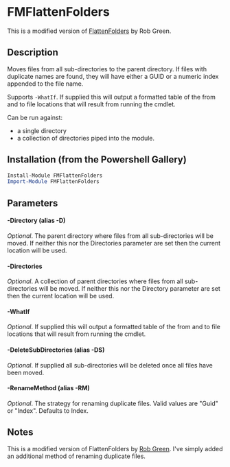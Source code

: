 # FMFlattenFolders

This is a modified version of [FlattenFolders](https://www.powershellgallery.com/packages/FlattenFolders) by Rob Green.

## Description

Moves files from all sub-directories to the parent directory. If files with duplicate names are found, they will have either a GUID or a numeric index appended to the file name.

Supports `-WhatIf`. If supplied this will output a formatted table of the from and to file locations that will result from running the cmdlet.

Can be run against:

* a single directory
* a collection of directories piped into the module.

## Installation (from the Powershell Gallery)

```powershell
Install-Module FMFlattenFolders
Import-Module FMFlattenFolders
```

## Parameters

#### -Directory (alias -D)
*Optional*. The parent directory where files from all sub-directories will be moved. If neither this nor the Directories parameter are set then the current location will be used.

#### -Directories
*Optional*. A collection of parent directories where files from all sub-directories will be moved. If neither this nor the Directory parameter are set then the current location will be used.

#### -WhatIf
*Optional*. If supplied this will output a formatted table of the from and to file locations that will result from running the cmdlet.

#### -DeleteSubDirectories (alias -DS)
*Optional*. If supplied all sub-directories will be deleted once all files have been moved.

#### -RenameMethod (alias -RM)
*Optional*. The strategy for renaming duplicate files. Valid values are "Guid" or "Index". Defaults to Index.

## Notes

This is a modified version of FlattenFolders by [Rob Green](https://github.com/trossr32/ps-flatten-folders).
I've simply added an additional method of renaming duplicate files.